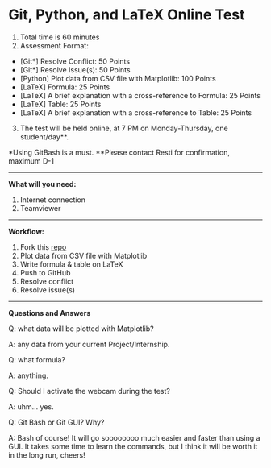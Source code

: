 # Git, Python, and LaTeX Online Test
1. Total time is 60 minutes
2. Assessment Format:
- [Git*] Resolve Conflict: 50 Points
- [Git*] Resolve Issue(s): 50 Points
- [Python] Plot data from CSV file with Matplotlib: 100 Points
- [LaTeX] Formula: 25 Points
- [LaTeX] A brief explanation with a cross-reference to Formula: 25 Points
- [LaTeX] Table: 25 Points
- [LaTeX] A brief explanation with a cross-reference to Table: 25 Points
3. The test will be held online, at 7 PM on Monday-Thursday, one student/day**.

*Using GitBash is a must.
**Please contact Resti for confirmation, maximum D-1

---
**What will you need:**
1. Internet connection
2. Teamviewer

---
**Workflow:**
1. Fork this [repo](https://github.com/GitPythonLatexTest/TA18-19)
2. Plot data from CSV file with Matplotlib
3. Write formula & table on LaTeX
4. Push to GitHub
5. Resolve conflict
6. Resolve issue(s)

----
**Questions and Answers**

Q: what data will be plotted with Matplotlib?

A: any data from your current Project/Internship.


Q: what formula?

A: anything.


Q: Should I activate the webcam during the test?

A: uhm… yes.


Q: Git Bash or Git GUI? Why?

A: Bash of course! It will go soooooooo much easier and faster than using a GUI. It takes some time to learn the commands, but I think it will be worth it in the long run, cheers!
